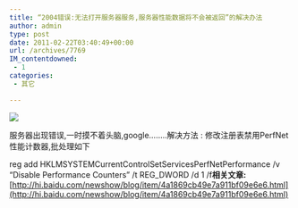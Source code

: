 ```yaml
---
title: “2004错误:无法打开服务器服务,服务器性能数据将不会被返回”的解决办法
author: admin
type: post
date: 2011-02-22T03:40:49+00:00
url: /archives/7769
IM_contentdowned:
 - 1
categories:
 - 其它

---
```

[![](http://blog.haohtml.com/wp-content/uploads/2011/02/c08446b4c04fd36b8ad4b2df.jpg)][1]

服务器出现错误,一时摸不着头脑,google……..解决方法 : 修改注册表禁用PerfNet性能计数器,批处理如下

reg add HKLMSYSTEMCurrentControlSetServicesPerfNetPerformance /v “Disable Performance Counters” /t REG_DWORD /d 1 /f**相关文章:**[http://hi.baidu.com/newshow/blog/item/4a1869cb49e7a911bf09e6e6.html](http://hi.baidu.com/newshow/blog/item/4a1869cb49e7a911bf09e6e6.html)

 [1]: http://blog.haohtml.com/wp-content/uploads/2011/02/c08446b4c04fd36b8ad4b2df.jpg